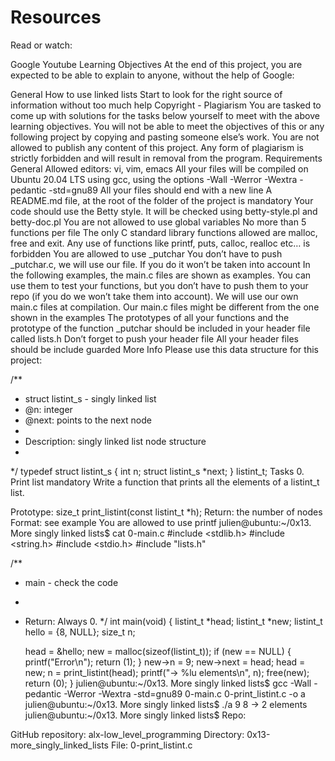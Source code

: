 # Resources
Read or watch:

Google
Youtube
Learning Objectives
At the end of this project, you are expected to be able to explain to anyone, without the help of Google:

General
How to use linked lists
Start to look for the right source of information without too much help
Copyright - Plagiarism
You are tasked to come up with solutions for the tasks below yourself to meet with the above learning objectives.
You will not be able to meet the objectives of this or any following project by copying and pasting someone else’s work.
You are not allowed to publish any content of this project.
Any form of plagiarism is strictly forbidden and will result in removal from the program.
Requirements
General
Allowed editors: vi, vim, emacs
All your files will be compiled on Ubuntu 20.04 LTS using gcc, using the options -Wall -Werror -Wextra -pedantic -std=gnu89
All your files should end with a new line
A README.md file, at the root of the folder of the project is mandatory
Your code should use the Betty style. It will be checked using betty-style.pl and betty-doc.pl
You are not allowed to use global variables
No more than 5 functions per file
The only C standard library functions allowed are malloc, free and exit. Any use of functions like printf, puts, calloc, realloc etc… is forbidden
You are allowed to use _putchar
You don’t have to push _putchar.c, we will use our file. If you do it won’t be taken into account
In the following examples, the main.c files are shown as examples. You can use them to test your functions, but you don’t have to push them to your repo (if you do we won’t take them into account). We will use our own main.c files at compilation. Our main.c files might be different from the one shown in the examples
The prototypes of all your functions and the prototype of the function _putchar should be included in your header file called lists.h
Don’t forget to push your header file
All your header files should be include guarded
More Info
Please use this data structure for this project:

/**
 * struct listint_s - singly linked list
 * @n: integer
 * @next: points to the next node
 *
 * Description: singly linked list node structure
 * 
 */
typedef struct listint_s
{
    int n;
    struct listint_s *next;
} listint_t;
Tasks
0. Print list
mandatory
Write a function that prints all the elements of a listint_t list.

Prototype: size_t print_listint(const listint_t *h);
Return: the number of nodes
Format: see example
You are allowed to use printf
julien@ubuntu:~/0x13. More singly linked lists$ cat 0-main.c 
#include <stdlib.h>
#include <string.h>
#include <stdio.h>
#include "lists.h"

/**
 * main - check the code
 * 
 * Return: Always 0.
 */
int main(void)
{
    listint_t *head;
    listint_t *new;
    listint_t hello = {8, NULL};
    size_t n;

    head = &hello;
    new = malloc(sizeof(listint_t));
    if (new == NULL)
    {
        printf("Error\n");
        return (1);
    }
    new->n = 9;
    new->next = head;
    head = new;
    n = print_listint(head);
    printf("-> %lu elements\n", n);
    free(new);
    return (0);
}
julien@ubuntu:~/0x13. More singly linked lists$ gcc -Wall -pedantic -Werror -Wextra -std=gnu89 0-main.c 0-print_listint.c -o a
julien@ubuntu:~/0x13. More singly linked lists$ ./a 
9
8
-> 2 elements
julien@ubuntu:~/0x13. More singly linked lists$ 
Repo:

GitHub repository: alx-low_level_programming
Directory: 0x13-more_singly_linked_lists
File: 0-print_listint.c